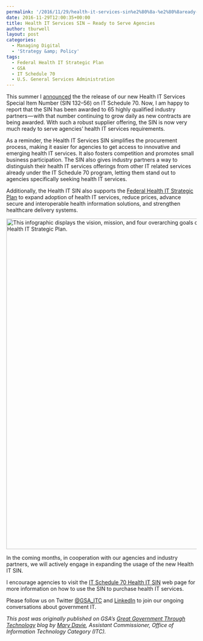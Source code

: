 ```yaml
---
permalink: '/2016/11/29/health-it-services-sin%e2%80%8a-%e2%80%8aready-to-serve-agencies/'
date: 2016-11-29T12:00:35+00:00
title: Health IT Services SIN — Ready to Serve Agencies
author: tburwell
layout: post
categories:
  - Managing Digital
  - 'Strategy &amp; Policy'
tags:
  - Federal Health IT Strategic Plan
  - GSA
  - IT Schedule 70
  - U.S. General Services Administration
---
```


This summer I [announced](https://gsablogs.gsa.gov/technology/2016/07/19/gsa-continues-to-develop-health-it-service-offerings/) the the release of our new Health IT Services Special Item Number (SIN 132–56) on IT Schedule 70. Now, I am happy to report that the SIN has been awarded to 65 highly qualified industry partners — with that number continuing to grow daily as new contracts are being awarded. With such a robust supplier offering, the SIN is now very much ready to serve agencies’ health IT services requirements.

As a reminder, the Health IT Services SIN simplifies the procurement process, making it easier for agencies to get access to innovative and emerging health IT services. It also fosters competition and promotes small business participation. The SIN also gives industry partners a way to distinguish their health IT services offerings from other IT related services already under the IT Schedule 70 program, letting them stand out to agencies specifically seeking health IT services.

Additionally, the Health IT SIN also supports the [Federal Health IT Strategic Plan](https://www.healthit.gov/sites/default/files/9-5-federalhealthitstratplanfinal_0.pdf) to expand adoption of health IT services, reduce prices, advance secure and interoperable health information solutions, and strengthen healthcare delivery systems.

<img class="aligncenter size-full wp-image-386294" src="https://www.digitalgov.gov/files/2017/03/600-x-874-infographic_FEDERAL-HEALTH-IT-STRATEGIC-PLAN-2015-–-2020_plan-vision-mission-goals.jpg" alt="This infographic displays the vision, mission, and four overarching goals of the Federal Health IT Strategic Plan." width="600" height="874" />

In the coming months, in cooperation with our agencies and industry partners, we will actively engage in expanding the usage of the new Health IT SIN.

I encourage agencies to visit the [IT Schedule 70 Health IT SIN](http://www.gsa.gov/portal/content/243683) web page for more information on how to use the SIN to purchase health IT services.

Please follow us on Twitter [@GSA_ITC](https://twitter.com/#!/GSA_ITC) and [LinkedIn](https://www.linkedin.com/company/office-of-information-technology-category-itc-) to join our ongoing conversations about government IT.

<div class="hdivider">
</div>

_This post was originally published on GSA’s_ [_Great Government Through Technology_](https://gsablogs.gsa.gov/technology/) _blog by_ [_Mary Davie_](https://gsablogs.gsa.gov/technology/about-mary-davie/)_, Assistant Commissioner, Office of Information Technology Category (ITC)._